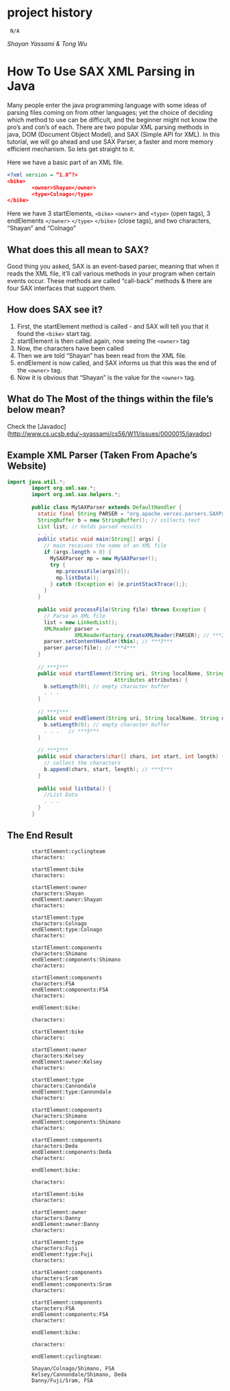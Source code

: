 project history
===============
```
 N/A
```

*Shayan Yassami & Tong Wu*
# How To Use SAX XML Parsing in Java
Many people enter the java programming language with some ideas of parsing files coming on from other languages; yet the choice of deciding which method to use can be difficult, and the beginner might not know the pro’s and con’s of each. There are two popular XML parsing methods in java, DOM (Document Object Model), and SAX (Simple API for XML). In this tutorial, we will go ahead and use SAX Parser, a faster and more memory efficient mechanism. So lets get straight to it.

Here we have a basic part of an XML file.

```` XML
<?xml version = “1.0”?>
<bike>
        <owner>Shayan</owner>
        <type>Colnago</type>
</bike>

````

Here we have 3 startElements, `<bike>` `<owner>` and `<type>` (open tags), 3 endElements `</owner>` `</type>` `</bike>` (close tags), and two characters, “Shayan” and “Colnago”

## What does this all mean to SAX?
Good thing you asked, SAX is an event-based parser, meaning that when it reads the XML file, it’ll call various methods in your program when certain events occur. These methods are called “call-back” methods & there are four SAX interfaces that support them.

## How does SAX see it?
1. First, the startElement method is called - and SAX will tell you that it found the `<bike>` start tag.
2. startElement is then called again, now seeing the `<owner>` tag
3. Now, the characters have been called
4. Then we are told “Shayan” has been read from the XML file.
5. endElement is now called, and SAX informs us that this was the end of the `<owner>` tag.
6. Now it is obvious that “Shayan” is the value for the `<owner>` tag.

## What do The Most of the things within the file’s below mean?
Check the [Javadoc] (http://www.cs.ucsb.edu/~syassami/cs56/W11/issues/0000015/javadoc)

## Example XML Parser (Taken From Apache’s Website)
```` java
import java.util.*;
        import org.xml.sax.*;
        import org.xml.sax.helpers.*;
        
        public class MySAXParser extends DefaultHandler {
          static final String PARSER = "org.apache.xerces.parsers.SAXParser";
          StringBuffer b = new StringBuffer(); // collects text
          List list; // holds parsed results
          . . .
          public static void main(String[] args) {
            // main receives the name of an XML file 
            if (args.length > 0) {
              MySAXParser mp = new MySAXParser();
              try {
                mp.processFile(args[0]);
                mp.listData();
              } catch (Exception e) {e.printStackTrace();};
            }
          }  
          
          public void processFile(String file) throws Exception {
            // Parse an XML file 
            list = new LinkedList();
            XMLReader parser = 
                      XMLReaderFactory.createXMLReader(PARSER); // ***2***
            parser.setContentHandler(this); // ***3***
            parser.parse(file); // ***4***
          }
          
          // ***1*** 
          public void startElement(String uri, String localName, String qname, 
                                   Attributes attributes) {
            b.setLength(0); // empty character buffer
            . . .
          } 
          
          // ***1*** 
          public void endElement(String uri, String localName, String qname) { 
            b.setLength(0); // empty character buffer
            . . .   // ***5***
          }
        
          // ***1*** 
          public void characters(char[] chars, int start, int length) { 
            // collect the characters
            b.append(chars, start, length); // ***5***
          }
          
          public void listData() {
            //List Data
            . . .
          }  
        }      
````

## The End Result
````
        startElement:cyclingteam
        characters:

        startElement:bike
        characters:

        startElement:owner
        characters:Shayan
        endElement:owner:Shayan
        characters:

        startElement:type
        characters:Colnago
        endElement:type:Colnago
        characters:

        startElement:components
        characters:Shimano
        endElement:components:Shimano
        characters:

        startElement:components
        characters:FSA
        endElement:components:FSA
        characters:

        endElement:bike:

        characters:

        startElement:bike
        characters:

        startElement:owner
        characters:Kelsey
        endElement:owner:Kelsey
        characters:

        startElement:type
        characters:Cannondale
        endElement:type:Cannondale
        characters:

        startElement:components
        characters:Shimano
        endElement:components:Shimano
        characters:

        startElement:components
        characters:Deda
        endElement:components:Deda
        characters:

        endElement:bike:

        characters:

        startElement:bike
        characters:

        startElement:owner
        characters:Danny
        endElement:owner:Danny
        characters:

        startElement:type
        characters:Fuji
        endElement:type:Fuji
        characters:

        startElement:components
        characters:Sram
        endElement:components:Sram
        characters:

        startElement:components
        characters:FSA
        endElement:components:FSA
        characters:

        endElement:bike:

        characters:

        endElement:cyclingteam:

        Shayan/Colnago/Shimano, FSA
        Kelsey/Cannondale/Shimano, Deda
        Danny/Fuji/Sram, FSA
````
